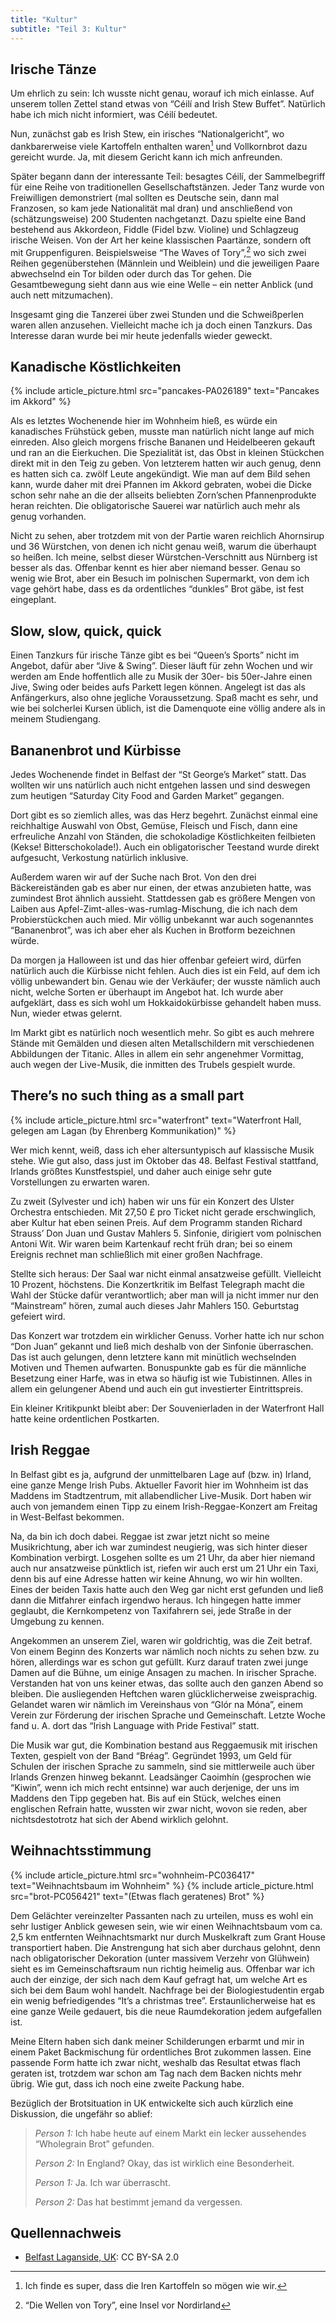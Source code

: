```yaml
---
title: "Kultur"
subtitle: "Teil 3: Kultur"
---
```


## Irische Tänze

Um ehrlich zu sein: Ich wusste nicht genau, worauf ich mich einlasse.
Auf unserem tollen Zettel stand etwas von “Céilí and Irish Stew Buffet”.
Natürlich habe ich mich nicht informiert, was Céilí bedeutet.

Nun, zunächst gab es Irish Stew, ein irisches “Nationalgericht”, wo
dankbarerweise viele Kartoffeln enthalten waren[^3_1] und Vollkornbrot
dazu gereicht wurde. Ja, mit diesem Gericht kann ich mich anfreunden.

Später begann dann der interessante Teil: besagtes Céilí, der
Sammelbegriff für eine Reihe von traditionellen Gesellschaftstänzen.
Jeder Tanz wurde von Freiwilligen demonstriert (mal sollten es Deutsche
sein, dann mal Franzosen, so kam jede Nationalität mal dran) und
anschließend von (schätzungsweise) 200 Studenten nachgetanzt. Dazu
spielte eine Band bestehend aus Akkordeon, Fiddle (Fidel bzw. Violine)
und Schlagzeug irische Weisen. Von der Art her keine klassischen
Paartänze, sondern oft mit Gruppenfiguren. Beispielsweise “The Waves of
Tory”,[^3_2] wo sich zwei Reihen gegenüberstehen (Männlein und Weiblein)
und die jeweiligen Paare abwechselnd ein Tor bilden oder durch das Tor
gehen. Die Gesamtbewegung sieht dann aus wie eine Welle – ein netter
Anblick (und auch nett mitzumachen).

Insgesamt ging die Tanzerei über zwei Stunden und die Schweißperlen
waren allen anzusehen. Vielleicht mache ich ja doch einen Tanzkurs. Das
Interesse daran wurde bei mir heute jedenfalls wieder geweckt.

## Kanadische Köstlichkeiten

<div class="gallery">
  {% include article_picture.html src="pancakes-PA026189" text="Pancakes im Akkord" %}
</div>

Als es letztes Wochenende hier im Wohnheim hieß, es würde ein
kanadisches Frühstück geben, musste man natürlich nicht lange auf mich
einreden. Also gleich morgens frische Bananen und Heidelbeeren gekauft
und ran an die Eierkuchen. Die Spezialität ist, das Obst in kleinen
Stückchen direkt mit in den Teig zu geben. Von letzterem hatten wir auch
genug, denn es hatten sich ca. zwölf Leute angekündigt. Wie man auf dem
Bild sehen kann, wurde daher mit drei Pfannen im Akkord gebraten, wobei
die Dicke schon sehr nahe an die der allseits beliebten Zorn’schen
Pfannenprodukte heran reichten. Die obligatorische Sauerei war natürlich
auch mehr als genug vorhanden.

Nicht zu sehen, aber trotzdem mit von der Partie waren reichlich
Ahornsirup und 36 Würstchen, von denen ich nicht genau weiß, warum die
überhaupt so heißen. Ich meine, selbst dieser Würstchen-Verschnitt aus
Nürnberg ist besser als das. Offenbar kennt es hier aber niemand besser.
Genau so wenig wie Brot, aber ein Besuch im polnischen Supermarkt, von
dem ich vage gehört habe, dass es da ordentliches “dunkles” Brot gäbe,
ist fest eingeplant.

## Slow, slow, quick, quick

Einen Tanzkurs für irische Tänze gibt es bei “Queen’s Sports” nicht im
Angebot, dafür aber “Jive & Swing”. Dieser läuft für zehn Wochen und wir
werden am Ende hoffentlich alle zu Musik der 30er- bis 50er-Jahre einen
Jive, Swing oder beides aufs Parkett legen können. Angelegt ist das als
Anfängerkurs, also ohne jegliche Voraussetzung. Spaß macht es sehr, und
wie bei solcherlei Kursen üblich, ist die Damenquote eine völlig andere
als in meinem Studiengang.

## Bananenbrot und Kürbisse

Jedes Wochenende findet in Belfast der “St George’s Market” statt. Das
wollten wir uns natürlich auch nicht entgehen lassen und sind deswegen
zum heutigen “Saturday City Food and Garden Market” gegangen.

Dort gibt es so ziemlich alles, was das Herz begehrt. Zunächst einmal
eine reichhaltige Auswahl von Obst, Gemüse, Fleisch und Fisch, dann eine
erfreuliche Anzahl von Ständen, die schokoladige Köstlichkeiten
feilbieten (Kekse! Bitterschokolade!). Auch ein obligatorischer Teestand
wurde direkt aufgesucht, Verkostung natürlich inklusive.

Außerdem waren wir auf der Suche nach Brot. Von den drei Bäckereiständen
gab es aber nur einen, der etwas anzubieten hatte, was zumindest Brot
ähnlich aussieht. Stattdessen gab es größere Mengen von Laiben aus
Apfel-Zimt-alles-was-rumlag-Mischung, die ich nach dem Probierstückchen
auch mied. Mir völlig unbekannt war auch sogenanntes “Bananenbrot”, was
ich aber eher als Kuchen in Brotform bezeichnen würde.

Da morgen ja Halloween ist und das hier offenbar gefeiert wird, dürfen
natürlich auch die Kürbisse nicht fehlen. Auch dies ist ein Feld, auf
dem ich völlig unbewandert bin. Genau wie der Verkäufer; der wusste
nämlich auch nicht, welche Sorten er überhaupt im Angebot hat. Ich wurde
aber aufgeklärt, dass es sich wohl um Hokkaidokürbisse gehandelt haben
muss. Nun, wieder etwas gelernt.

Im Markt gibt es natürlich noch wesentlich mehr. So gibt es auch mehrere
Stände mit Gemälden und diesen alten Metallschildern mit verschiedenen
Abbildungen der Titanic. Alles in allem ein sehr angenehmer Vormittag,
auch wegen der Live-Musik, die inmitten des Trubels gespielt wurde.

## There’s no such thing as a small part

<div class="gallery">
  {% include article_picture.html src="waterfront" text="Waterfront Hall, gelegen am Lagan (by Ehrenberg Kommunikation)" %}
</div>

Wer mich kennt, weiß, dass ich eher altersuntypisch auf klassische Musik
stehe. Wie gut also, dass just im Oktober das 48. Belfast Festival
stattfand, Irlands größtes Kunstfestspiel, und daher auch einige sehr
gute Vorstellungen zu erwarten waren.

Zu zweit (Sylvester und ich) haben wir uns für ein Konzert des Ulster
Orchestra entschieden. Mit 27,50 £ pro Ticket nicht gerade
erschwinglich, aber Kultur hat eben seinen Preis. Auf dem Programm
standen Richard Strauss’ Don Juan und Gustav Mahlers 5. Sinfonie,
dirigiert vom polnischen Antoni Wit. Wir waren beim Kartenkauf recht
früh dran; bei so einem Ereignis rechnet man schließlich mit einer
großen Nachfrage.

Stellte sich heraus: Der Saal war nicht einmal ansatzweise gefüllt.
Vielleicht 10 Prozent, höchstens. Die Konzertkritik im Belfast Telegraph
macht die Wahl der Stücke dafür verantwortlich; aber man will ja nicht
immer nur den “Mainstream” hören, zumal auch dieses Jahr Mahlers
150. Geburtstag gefeiert wird.

Das Konzert war trotzdem ein wirklicher Genuss. Vorher hatte ich nur
schon “Don Juan” gekannt und ließ mich deshalb von der Sinfonie
überraschen. Das ist auch gelungen, denn letztere kann mit minütlich
wechselnden Motiven und Themen aufwarten. Bonuspunkte gab es für die
männliche Besetzung einer Harfe, was in etwa so häufig ist wie
Tubistinnen. Alles in allem ein gelungener Abend und auch ein gut
investierter Eintrittspreis.

Ein kleiner Kritikpunkt bleibt aber: Der Souvenierladen in der
Waterfront Hall hatte keine ordentlichen Postkarten.

## Irish Reggae

In Belfast gibt es ja, aufgrund der unmittelbaren Lage auf (bzw. in)
Irland, eine ganze Menge Irish Pubs. Aktueller Favorit hier im Wohnheim
ist das Maddens im Stadtzentrum, mit allabendlicher Live-Musik. Dort
haben wir auch von jemandem einen Tipp zu einem Irish-Reggae-Konzert am
Freitag in West-Belfast bekommen.

Na, da bin ich doch dabei. Reggae ist zwar jetzt nicht so meine
Musikrichtung, aber ich war zumindest neugierig, was sich hinter dieser
Kombination verbirgt. Losgehen sollte es um 21 Uhr, da aber hier niemand
auch nur ansatzweise pünktlich ist, riefen wir auch erst um 21 Uhr ein
Taxi, denn bis auf eine Adresse hatten wir keine Ahnung, wo wir hin
wollten. Eines der beiden Taxis hatte auch den Weg gar nicht erst
gefunden und ließ dann die Mitfahrer einfach irgendwo heraus. Ich
hingegen hatte immer geglaubt, die Kernkompetenz von Taxifahrern sei,
jede Straße in der Umgebung zu kennen.

Angekommen an unserem Ziel, waren wir goldrichtig, was die Zeit betraf.
Von einem Beginn des Konzerts war nämlich noch nichts zu sehen bzw. zu
hören, allerdings war es schon gut gefüllt. Kurz darauf traten zwei
junge Damen auf die Bühne, um einige Ansagen zu machen. In irischer
Sprache. Verstanden hat von uns keiner etwas, das sollte auch den ganzen
Abend so bleiben. Die ausliegenden Heftchen waren glücklicherweise
zweisprachig. Gelandet waren wir nämlich im Vereinshaus von “Glór na
Móna”, einem Verein zur Förderung der irischen Sprache und Gemeinschaft.
Letzte Woche fand u. A. dort das “Irish Language with Pride Festival”
statt.

Die Musik war gut, die Kombination bestand aus Reggaemusik mit irischen
Texten, gespielt von der Band “Bréag”. Gegründet 1993, um Geld für
Schulen der irischen Sprache zu sammeln, sind sie mittlerweile auch über
Irlands Grenzen hinweg bekannt. Leadsänger Caoimhín (gesprochen wie
“Kiwin”, wenn ich mich recht entsinne) war auch derjenige, der uns im
Maddens den Tipp gegeben hat. Bis auf ein Stück, welches einen
englischen Refrain hatte, wussten wir zwar nicht, wovon sie reden, aber
nichtsdestotrotz hat sich der Abend wirklich gelohnt.

## Weihnachtsstimmung

<div class="gallery">
  {% include article_picture.html src="wohnheim-PC036417" text="Weihnachtsbaum im Wohnheim" %}
  {% include article_picture.html src="brot-PC056421" text="(Etwas flach geratenes) Brot" %}
</div>

Dem Gelächter vereinzelter Passanten nach zu urteilen, muss es wohl ein
sehr lustiger Anblick gewesen sein, wie wir einen Weihnachtsbaum vom ca.
2,5 km entfernten Weihnachtsmarkt nur durch Muskelkraft zum Grant House
transportiert haben. Die Anstrengung hat sich aber durchaus gelohnt,
denn nach obligatorischer Dekoration (unter massivem Verzehr von
Glühwein) sieht es im Gemeinschaftsraum nun richtig heimelig aus.
Offenbar war ich auch der einzige, der sich nach dem Kauf gefragt hat,
um welche Art es sich bei dem Baum wohl handelt. Nachfrage bei der
Biologiestudentin ergab ein wenig befriedigendes “It’s a christmas
tree”. Erstaunlicherweise hat es eine ganze Weile gedauert, bis die neue
Raumdekoration jedem aufgefallen ist.

Meine Eltern haben sich dank meiner Schilderungen erbarmt und mir in
einem Paket Backmischung für ordentliches Brot zukommen lassen. Eine
passende Form hatte ich zwar nicht, weshalb das Resultat etwas flach
geraten ist, trotzdem war schon am Tag nach dem Backen nichts mehr
übrig. Wie gut, dass ich noch eine zweite Packung habe.

Bezüglich der Brotsituation in UK entwickelte sich auch kürzlich eine
Diskussion, die ungefähr so ablief:

> *Person 1:* Ich habe heute auf einem Markt ein lecker aussehendes
> “Wholegrain Brot” gefunden.
>
> *Person 2:* In England? Okay, das ist wirklich eine Besonderheit.
>
> *Person 1:* Ja. Ich war überrascht.
>
> *Person 2:* Das hat bestimmt jemand da vergessen.

## Quellennachweis

<ul>
  <li><a href="https://www.flickr.com/photos/ehrenbergkommunikation/11819356415/">Belfast Laganside, UK</a>: CC BY-SA 2.0</li>
</ul>

[^3_1]: Ich finde es super, dass die Iren Kartoffeln so mögen wie wir.

[^3_2]: “Die Wellen von Tory”, eine Insel vor Nordirland
